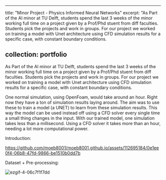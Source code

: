
---
title: "Minor Project - Physics Informed Neural Networks"
excerpt: "As Part of the AI minor at TU Delft, students spend the last 3 weeks of the minor working full time on a project given by a Prof/Phd stuent from diff faculties. Students pick the projects and work in groups. For our project we worked on training a model with Unet architecture using CFD simulation results for a specific case, with constant boundary conditions.<br/>

collection: portfolio
---


As Part of the AI minor at TU Delft, students spend the last 3 weeks of the minor working full time on a project given by a Prof/Phd stuent from diff faculties. Students pick the projects and work in groups. For our project we worked on training a model with Unet architecture using CFD simulation results for a specific case, with constant boundary conditions.

One normal simulation, using OpenFoam, would take around an hour. Right now they have a ton of simulation results laying around. The aim was to use these to train a model (a UNET) to learn from these simulation results. This way the model can be used instead off using a CFD solver every single time a small thing changes in the input. With our trained model, one simulation takes less than a millisecond. Using a CFD solver it takes more than an hour, needing a lot more computational power.

Introduction:


https://github.com/moeb8001/moeb8001.github.io/assets/112695184/0e1ee0f4-06b8-47fd-9866-be1510b0dd7b



Dataset + Pre-processing:


![ezgif-4-06c7f1f7dd](https://github.com/moeb8001/moeb8001.github.io/assets/112695184/c10d641b-ae1c-4d68-9c54-d680d13dbe5c)
